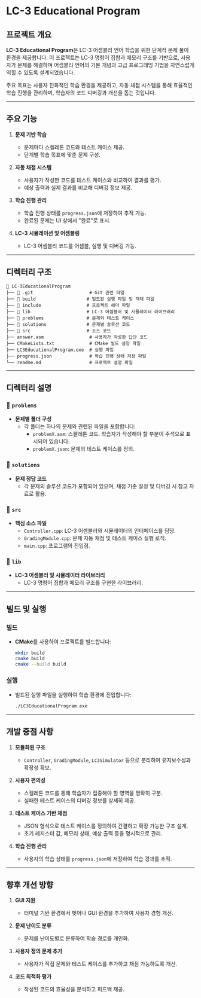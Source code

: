 # LC-3 Educational Program

## 프로젝트 개요

**LC-3 Educational Program**은 LC-3 어셈블리 언어 학습을 위한 단계적 문제 풀이 환경을 제공합니다. 이 프로젝트는 LC-3 명령어 집합과 메모리 구조를 기반으로, 사용자가 문제를 해결하며 어셈블리 언어의 기본 개념과 고급 프로그래밍 기법을 자연스럽게 익힐 수 있도록 설계되었습니다.

주요 목표는 사용자 친화적인 학습 환경을 제공하고, 자동 채점 시스템을 통해 효율적인 학습 진행을 관리하며, 학습자의 코드 디버깅과 개선을 돕는 것입니다.

---

## 주요 기능

1. **문제 기반 학습**

   - 문제마다 스켈레톤 코드와 테스트 케이스 제공.
   - 단계별 학습 목표에 맞춘 문제 구성.

2. **자동 채점 시스템**

   - 사용자가 작성한 코드를 테스트 케이스와 비교하여 결과를 평가.
   - 예상 출력과 실제 결과를 비교해 디버깅 정보 제공.

3. **학습 진행 관리**

   - 학습 진행 상태를 `progress.json`에 저장하여 추적 가능.
   - 완료된 문제는 UI 상에서 "완료"로 표시.

4. **LC-3 시뮬레이션 및 어셈블링**
   - LC-3 어셈블리 코드를 어셈블, 실행 및 디버깅 가능.

---

## 디렉터리 구조

```
📁 LC-3EducationalProgram
├── 📁 .git                     # Git 관련 파일
├── 📁 build                   # 빌드된 실행 파일 및 객체 파일
├── 📁 include                 # 프로젝트 헤더 파일
├── 📁 lib                     # LC-3 어셈블러 및 시뮬레이터 라이브러리
├── 📁 problems                # 문제와 테스트 케이스
├── 📁 solutions               # 문제별 솔루션 코드
├── 📁 src                     # 소스 코드
├── answer.asm                 # 사용자가 작성한 답안 코드
├── CMakeLists.txt             # CMake 빌드 설정 파일
├── LC3EducationalProgram.exe  # 실행 파일
├── progress.json              # 학습 진행 상태 저장 파일
└── readme.md                  # 프로젝트 설명 파일
```

---

## 디렉터리 설명

### 📁 `problems`

- **문제별 폴더 구성**
  - 각 폴더는 하나의 문제와 관련된 파일을 포함합니다:
    - `problemX.asm`: 스켈레톤 코드. 학습자가 작성해야 할 부분이 주석으로 표시되어 있습니다.
    - `problemX.json`: 문제의 테스트 케이스를 정의.

### 📁 `solutions`

- **문제 정답 코드**
  - 각 문제의 솔루션 코드가 포함되어 있으며, 채점 기준 설정 및 디버깅 시 참고 자료로 활용.

### 📁 `src`

- **핵심 소스 파일**
  - `Controller.cpp`: LC-3 어셈블러와 시뮬레이터의 인터페이스를 담당.
  - `GradingModule.cpp`: 문제 자동 채점 및 테스트 케이스 실행 로직.
  - `main.cpp`: 프로그램의 진입점.

### 📁 `lib`

- **LC-3 어셈블러 및 시뮬레이터 라이브러리**
  - LC-3 명령어 집합과 메모리 구조를 구현한 라이브러리.

---

## 빌드 및 실행

### **빌드**

- **CMake**를 사용하여 프로젝트를 빌드합니다:
  ```bash
  mkdir build
  cmake build
  cmake --build build
  ```

### **실행**

- 빌드된 실행 파일을 실행하여 학습 환경에 진입합니다:
  ```bash
  ./LC3EducationalProgram.exe
  ```

---

## 개발 중점 사항

1. **모듈화된 구조**

   - `Controller`, `GradingModule`, `LC3Simulator` 등으로 분리하여 유지보수성과 확장성 확보.

2. **사용자 편의성**

   - 스켈레톤 코드를 통해 학습자가 집중해야 할 영역을 명확히 구분.
   - 실패한 테스트 케이스의 디버깅 정보를 상세히 제공.

3. **테스트 케이스 기반 채점**

   - JSON 형식으로 테스트 케이스를 정의하여 간결하고 확장 가능한 구조 설계.
   - 초기 레지스터 값, 메모리 상태, 예상 출력 등을 명시적으로 관리.

4. **학습 진행 관리**
   - 사용자의 학습 상태를 `progress.json`에 저장하여 학습 경과를 추적.

---

## 향후 개선 방향

1. **GUI 지원**

   - 터미널 기반 환경에서 벗어나 GUI 환경을 추가하여 사용자 경험 개선.

2. **문제 난이도 분류**

   - 문제를 난이도별로 분류하여 학습 경로를 개인화.

3. **사용자 정의 문제 추가**

   - 사용자가 직접 문제와 테스트 케이스를 추가하고 채점 가능하도록 개선.

4. **코드 최적화 평가**
   - 작성된 코드의 효율성을 분석하고 피드백 제공.
